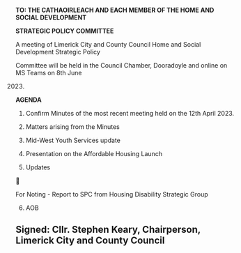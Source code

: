 **TO: THE CATHAOIRLEACH AND EACH MEMBER OF THE HOME AND SOCIAL DEVELOPMENT**

**STRATEGIC POLICY COMMITTEE**

A meeting of Limerick City and County Council Home and Social Development Strategic Policy

Committee will be held in the Council Chamber, Dooradoyle and online on MS Teams on 8th June

2023.

**AGENDA**

1. Confirm Minutes of the most recent meeting held on the 12th April 2023.

2. Matters arising from the Minutes

3. Mid-West Youth Services update

4. Presentation on the Affordable Housing Launch

5. Updates



For Noting - Report to SPC from Housing Disability Strategic Group

6. AOB

Signed: Cllr. Stephen Keary, Chairperson, Limerick City and County Council
---
